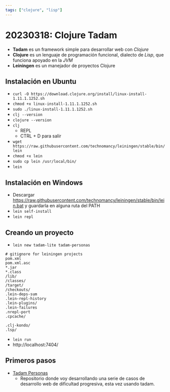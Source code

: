 ```yaml
---
tags: ["clojure", "lisp"]
---
```


# 20230318: Clojure Tadam

<TagLinks />

- **Tadam** es un framework simple para desarrollar web con *Clojure*
- **Clojure** es un lenguaje de programación funcional, dialecto de *Lisp*, que funciona apoyado en la *JVM*
- **Leiningen** es un manejador de proyectos Clojure

## Instalación en Ubuntu

- `curl -O https://download.clojure.org/install/linux-install-1.11.1.1252.sh`
- `chmod +x linux-install-1.11.1.1252.sh`
- `sudo ./linux-install-1.11.1.1252.sh`
- `clj --version`
- `clojure --version`
- `clj`
	- REPL
	- CTRL + D para salir
- `wget https://raw.githubusercontent.com/technomancy/leiningen/stable/bin/lein`
- `chmod +x lein`
- `sudo cp lein /usr/local/bin/`
- `lein`

## Instalación en Windows

- Descargar https://raw.githubusercontent.com/technomancy/leiningen/stable/bin/lein.bat y guardarla en alguna ruta del PATH
- `lein self-install`
- `lein repl`

## Creando un proyecto
- `lein new tadam-lite tadam-personas`

```
# gitignore for leiningen projects
pom.xml
pom.xml.asc
*.jar
*.class
/lib/
/classes/
/target/
/checkouts/
.lein-deps-sum
.lein-repl-history
.lein-plugins/
.lein-failures
.nrepl-port
.cpcache/

.clj-kondo/
.lsp/
```

- `lein run`
- http://localhost:7404/

## Primeros pasos

- [Tadam Personas](https://github.com/akobashikawa/tadam-personas)
	- Repositorio donde voy desarrollando una serie de casos de desarrollo web de dificultad progresiva, esta vez usando tadam.